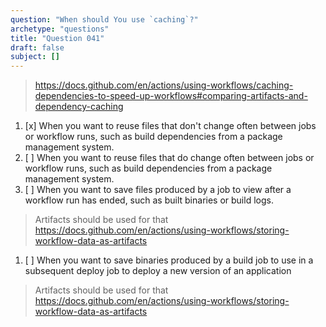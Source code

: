 ```yaml
---
question: "When should You use `caching`?"
archetype: "questions"
title: "Question 041"
draft: false
subject: []
---
```




> https://docs.github.com/en/actions/using-workflows/caching-dependencies-to-speed-up-workflows#comparing-artifacts-and-dependency-caching

1. [x] When you want to reuse files that don't change often between jobs or workflow runs, such as build dependencies from a package management system.
1. [ ] When you want to reuse files that do change often between jobs or workflow runs, such as build dependencies from a package management system.
1. [ ] When you want to save files produced by a job to view after a workflow run has ended, such as built binaries or build logs.
> Artifacts should be used for that https://docs.github.com/en/actions/using-workflows/storing-workflow-data-as-artifacts
1. [ ] When you want to save binaries produced by a build job to use in a subsequent deploy job to deploy a new version of an application
> Artifacts should be used for that https://docs.github.com/en/actions/using-workflows/storing-workflow-data-as-artifacts
